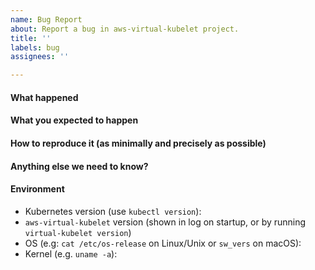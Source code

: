 ```yaml
---
name: Bug Report
about: Report a bug in aws-virtual-kubelet project.
title: ''
labels: bug
assignees: ''

---
```


<!--
For urgent operational issues, please contact AWS Support directly at https://aws.amazon.com/premiumsupport/

If you think you have found a potential security issue, please do not post it as an issue. Instead, follow the instructions at https://aws.amazon.com/security/vulnerability-reporting/ or email AWS Security directly at aws-security@amazon.com
-->

#### What happened
<!--
 Include log lines if possible
 -->

#### What you expected to happen
<!--
 Expected outcome description
 -->

#### How to reproduce it (as minimally and precisely as possible)
<!--
 Steps to reproduce
 -->

#### Anything else we need to know?
<!--
 Add any other context, background, etc. here
 -->

#### Environment
- Kubernetes version (use `kubectl version`):
- `aws-virtual-kubelet` version (shown in log on startup, or by running `virtual-kubelet version`)
- OS (e.g: `cat /etc/os-release` on Linux/Unix or `sw_vers` on macOS):
- Kernel (e.g. `uname -a`):
 